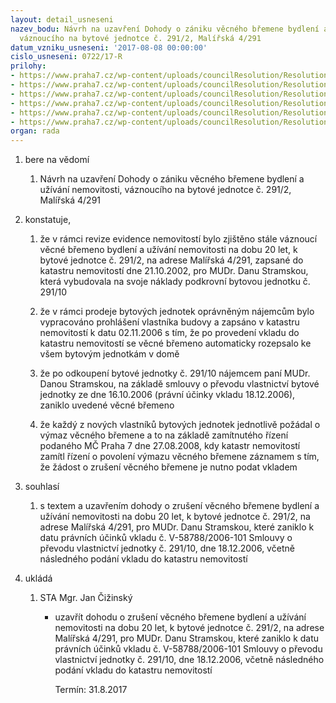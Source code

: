 ```yaml
---
layout: detail_usneseni
nazev_bodu: Návrh na uzavření Dohody o zániku věcného břemene bydlení a užívání nemovitosti,
  váznoucího na bytové jednotce č. 291/2, Malířská 4/291
datum_vzniku_usneseni: '2017-08-08 00:00:00'
cislo_usneseni: 0722/17-R
prilohy:
- https://www.praha7.cz/wp-content/uploads/councilResolution/Resolutions/29383/export/01_VB_Stramska~233352.docx
- https://www.praha7.cz/wp-content/uploads/councilResolution/Resolutions/29383/export/DOHODA_o_zaniku_VB_VER~233351.docx
- https://www.praha7.cz/wp-content/uploads/councilResolution/Resolutions/29383/export/LV_4641_BJ_291_2~233350.pdf
- https://www.praha7.cz/wp-content/uploads/councilResolution/Resolutions/29383/export/KN_Stramska~233349.pdf
- https://www.praha7.cz/wp-content/uploads/councilResolution/Resolutions/29383/export/4712~233348.pdf
- https://www.praha7.cz/wp-content/uploads/councilResolution/Resolutions/29383/export/export~295525.pdf
organ: rada
---
```

<ol id="urzList" class="urzList_view"><li class="urzClass1" id=""><span name="1">bere na vědomí</span><ol class="urzOlClass"><li class="urzClass2" id="" style="text-align: left;"><span><p>Návrh na uzavření Dohody o zániku věcného břemene bydlení a užívání nemovitosti, váznoucího na bytové jednotce č. 291/2, Malířská 4/291</p></span></li></ol></li><li class="urzClass1" id=""><span name="50">konstatuje,</span><ol class="urzOlClass"><li class="urzClass2" id="" style="text-align: left;"><span><p>že v rámci revize evidence nemovitostí bylo zjištěno stále váznoucí věcné břemeno bydlení a užívání nemovitosti na dobu 20 let, k bytové jednotce č. 291/2, na adrese Malířská 4/291, zapsané do katastru nemovitostí dne 21.10.2002, pro MUDr. Danu Stramskou, která vybudovala na svoje náklady podkrovní bytovou jednotku č. 291/10<br></p></span></li><li class="urzClass2" id="" style="text-align: left;"><span><p>že v rámci prodeje bytových jednotek oprávněným nájemcům bylo vypracováno prohlášení vlastníka budovy a zapsáno v katastru nemovitostí k datu 02.11.2006 s tím, že po provedení vkladu do katastru nemovitostí se věcné břemeno automaticky rozepsalo ke všem bytovým jednotkám v domě<br></p></span></li><li class="urzClass2" id="" style="text-align: left;"><span><p>že po odkoupení bytové jednotky č. 291/10 nájemcem paní MUDr. Danou Stramskou, na základě smlouvy o převodu vlastnictví bytové jednotky ze dne 16.10.2006 (právní účinky vkladu 18.12.2006), zaniklo uvedené věcné břemeno</p></span></li><li class="urzClass2" id="" style="text-align: left;"><span><p>že každý z nových vlastníků bytových jednotek jednotlivě požádal o výmaz věcného břemene a to na základě zamítnutého řízení podaného MČ Praha 7 dne 27.08.2008, kdy katastr nemovitostí zamítl řízení o povolení výmazu věcného břemene záznamem s tím, že žádost o zrušení věcného břemene je nutno podat vkladem</p></span></li></ol></li><li class="urzClass1" id=""><span name="26">souhlasí</span><ol class="urzOlClass"><li class="urzClass2" id="" style="text-align: left;"><span><p>s textem a uzavřením dohody o zrušení věcného břemene bydlení a užívání nemovitosti na dobu 20 let, k bytové jednotce č. 291/2, na adrese Malířská 4/291, pro MUDr. Danu Stramskou, které zaniklo k datu právních účinků vkladu č. V-58788/2006-101 Smlouvy o převodu vlastnictví jednotky č. 291/10, dne 18.12.2006, včetně následného podání vkladu do katastru nemovitostí<br></p></span></li></ol></li><li class="urzClass1" id="urzUkoly"><span name="1">ukládá</span><ol class="urzOlClass"><li class="urzClass2"><span><p>STA Mgr. Jan Čižinský</p></span><ul class="urzUlClass"><li class="urzClass3"><span><p>uzavřít dohodu o zrušení věcného břemene bydlení a užívání nemovitosti na dobu 20 let, k bytové jednotce č. 291/2, na adrese Malířská 4/291, pro MUDr. Danu Stramskou, které zaniklo k datu právních účinků vkladu č. V-58788/2006-101 Smlouvy o převodu vlastnictví jednotky č. 291/10, dne 18.12.2006, včetně následného podání vkladu do katastru nemovitostí</p></span><span class="urzUkolTermin">  Termín:&nbsp;31.8.2017</span></li></ul></li></ol></li></ol>